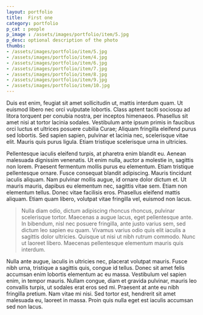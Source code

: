 ```yaml
---
layout: portfolio
title: 	First one
category: portfolio
p_cat : people
p_image : /assets/images/portfolio/item/5.jpg
p_desc: optional description of the photo
thumbs: 
- /assets/images/portfolio/item/5.jpg
- /assets/images/portfolio/item/4.jpg
- /assets/images/portfolio/item/6.jpg
- /assets/images/portfolio/item/7.jpg
- /assets/images/portfolio/item/8.jpg
- /assets/images/portfolio/item/9.jpg
- /assets/images/portfolio/item/10.jpg
---
```


Duis est enim, feugiat sit amet sollicitudin ut, mattis interdum quam. Ut euismod libero nec orci vulputate lobortis. Class aptent taciti sociosqu ad litora torquent per conubia nostra, per inceptos himenaeos. Phasellus sit amet nisi at tortor lacinia sodales. Vestibulum ante ipsum primis in faucibus orci luctus et ultrices posuere cubilia Curae; Aliquam fringilla eleifend purus sed lobortis. Sed sapien sapien, pulvinar et lacinia nec, scelerisque vitae elit. Mauris quis purus ligula. Etiam tristique scelerisque urna in ultricies. 

Pellentesque iaculis eleifend turpis, at pharetra enim blandit eu. Aenean malesuada dignissim venenatis. Ut enim nulla, auctor a molestie in, sagittis non lorem. Praesent fermentum mollis purus eu elementum. Etiam tristique pellentesque ornare. Fusce consequat blandit adipiscing. Mauris tincidunt iaculis aliquam. Nam pulvinar mollis augue, id ornare dolor dictum et. Ut mauris mauris, dapibus eu elementum nec, sagittis vitae sem. Etiam non elementum tellus. Donec vitae facilisis eros. Phasellus eleifend mattis aliquam. Etiam quam libero, volutpat vitae fringilla vel, euismod non lacus. 

> Nulla diam odio, dictum adipiscing rhoncus rhoncus, pulvinar scelerisque tortor. Maecenas a augue lacus, eget pellentesque ante. In bibendum, nisl nec posuere fringilla, ante justo varius sem, sed dictum leo sapien eu quam. Vivamus varius odio quis elit iaculis a sagittis dolor ultricies. Quisque ut nisi ut nibh rutrum commodo. Nunc ut laoreet libero. Maecenas pellentesque elementum mauris quis interdum.

Nulla ante augue, iaculis in ultricies nec, placerat volutpat mauris. Fusce nibh urna, tristique a sagittis quis, congue id tellus. Donec sit amet felis accumsan enim lobortis elementum ac eu massa. Vestibulum vel sapien enim, in tempor mauris. Nullam congue, diam et gravida pulvinar, mauris leo convallis turpis, ut sodales erat eros sed mi. Praesent at ante eu nibh fringilla pretium. Nam vitae mi nisi. Sed tortor est, hendrerit sit amet malesuada eu, laoreet in massa. Proin quis nulla eget est iaculis accumsan sed non lacus.